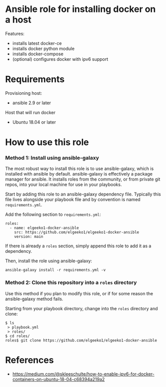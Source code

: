 # Ansible role for installing docker on a host
Features:
- installs latest docker-ce
- installs docker python module
- installs docker-compose
- (optional) configures docker with ipv6 support

# Requirements
Provisioning host:
- ansible 2.9 or later

Host that will run docker
- Ubuntu 18.04 or later

# How to use this role
### Method 1: Install using ansible-galaxy

The most robust way to install this role is to use ansible-galaxy,
which is installed with ansible by default. ansible-galaxy is effectively a package manager for ansible. It installs roles
from the community, or from private git repos, into your local machine for use in your playbooks.

Start by adding this role to an ansible-galaxy dependency file. Typically this file lives alongside your playbook file and by convention is named `requirements.yml`.

Add the following section to `requirements.yml`:

```
roles:
  - name: elgeeko1-docker-ansible
    src: https://github.com/elgeeko1/elgeeko1-docker-ansible
    version: main
```

If there is already a `roles` section, simply append this role to
add it as a dependency.

Then, install the role using ansible-galaxy:

`ansible-galaxy install -r requirements.yml -v`

### Method 2: Clone this repository into a `roles` directory

Use this method if you plan to modify this role, or if for some
reason the ansible-galaxy method fails.

Starting from your playbook directory, change into the `roles`
directory and clone:

```
$ ls
 > playbook.yml
 > roles/
$ cd roles/
roles$ git clone https://github.com/elgeeko1/elgeeko1-docker-ansible
```

# References
- https://medium.com/@skleeschulte/how-to-enable-ipv6-for-docker-containers-on-ubuntu-18-04-c68394a219a2
